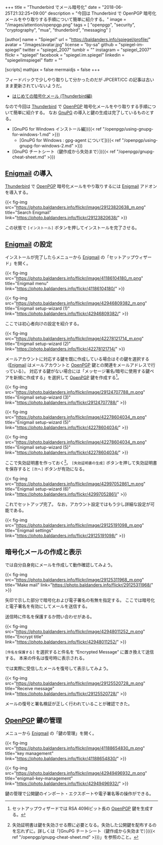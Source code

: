 +++
title = "Thunderbird でメール暗号化"
date = "2018-06-25T21:32:25+09:00"
description = "今回は Thunderbird で OpenPGP 暗号化メールをやり取りする手順について簡単に紹介する。"
image = "/images/attention/openpgp.png"
tags = [ "openpgp", "security", "cryptography", "mua", "thunderbird", "messaging" ]

[author]
  name      = "Spiegel"
  url       = "https://baldanders.info/spiegel/profile/"
  avatar    = "/images/avatar.jpg"
  license   = "by-sa"
  github    = "spiegel-im-spiegel"
  twitter   = "spiegel_2007"
  tumblr    = ""
  instagram = "spiegel_2007"
  flickr    = "spiegel"
  facebook  = "spiegel.im.spiegel"
  linkedin  = "spiegelimspiegel"
  flattr    = ""

[scripts]
  mathjax = false
  mermaidjs = false
+++

フィードバックで少しやり取りして分かったのだが JPCERT/CC の記事は古いまま更新されていないようだ。

- [はじめての暗号化メール (Thunderbird編)](https://www.jpcert.or.jp/magazine/security/pgpquick.html)

なので今回は [Thunderbird] で [OpenPGP] 暗号化メールをやり取りする手順について簡単に紹介する。
なお [GnuPG] の導入と鍵の生成は完了しているものとする。

- [GnuPG for Windows インストール編]({{< ref "/openpgp/using-gnupg-for-windows-1.md" >}})
    - [GnuPG for Windows : gpg-agent について]({{< ref "/openpgp/using-gnupg-for-windows-2.md" >}})
- [GnuPG チートシート（鍵作成から失効まで）]({{< ref "/openpgp/gnupg-cheat-sheet.md" >}})

## [Enigmail] の導入

[Thunderbird] で [OpenPGP] 暗号化メールをやり取りするには [Enigmail] アドオンを導入する。

{{< fig-img src="https://photo.baldanders.info/flickr/image/29123820638_m.png" title="Search Enigmail" link="https://photo.baldanders.info/flickr/29123820638/" >}}

この状態で `[インストール]` ボタンを押してインストールを完了させる。

## [Enigmail] の設定

インストールが完了したらメニューから [Enigmail] の「セットアップウィザード」を開く。

{{< fig-img src="https://photo.baldanders.info/flickr/image/41186104180_m.png" title="Enigmail menu" link="https://photo.baldanders.info/flickr/41186104180/" >}}

{{< fig-img src="https://photo.baldanders.info/flickr/image/42946809382_m.png" title="Enigmail setup-wizard (1)" link="https://photo.baldanders.info/flickr/42946809382/" >}}

ここでは初心者向けの設定を紹介する。

{{< fig-img src="https://photo.baldanders.info/flickr/image/42278121714_m.png" title="Enigmail setup-wizard (2)" link="https://photo.baldanders.info/flickr/42278121714/" >}}

メールアカウントに対応する鍵を既に作成している場合はその鍵を選択する（[Enigmail] はメールアカウントと [OpenPGP] 鍵との関連をメールアドレスで行っている）。
対応する鍵がない場合には「メッセージ署名/暗号に使用する鍵ペアを新規に作成する」を選択して [OpenPGP] 鍵を作成する[^key1]。

[^key1]: セットアップウィザードでは RSA 4096ビット長の [OpenPGP] 鍵を生成する。

{{< fig-img src="https://photo.baldanders.info/flickr/image/29124707788_m.png" title="Enigmail setup-wizard (3)" link="https://photo.baldanders.info/flickr/29124707788/" >}}

{{< fig-img src="https://photo.baldanders.info/flickr/image/42278604034_m.png" title="Enigmail setup-wizard (5)" link="https://photo.baldanders.info/flickr/42278604034/" >}}

{{< fig-img src="https://photo.baldanders.info/flickr/image/42278604034_m.png" title="Enigmail setup-wizard (5)" link="https://photo.baldanders.info/flickr/42278604034/" >}}

ここで失効証明書を作っておく[^rvk1]。
`[失効証明書の生成]` ボタンを押して失効証明書を保存すると `[次へ]` ボタンが有効になる。

[^rvk1]: 失効証明書は鍵を失効させる際に必要となる。失効した公開鍵を配布するのを忘れずに。詳しくは「[GnuPG チートシート（鍵作成から失効まで）]({{< ref "/openpgp/gnupg-cheat-sheet.md" >}})」を参照のこと。

{{< fig-img src="https://photo.baldanders.info/flickr/image/42997052861_m.png" title="Enigmail setup-wizard (6)" link="https://photo.baldanders.info/flickr/42997052861/" >}}

これでセットアップ完了。
なお，アカウント設定ではもう少し詳細な設定が可能である。

{{< fig-img src="https://photo.baldanders.info/flickr/image/29125191098_m.png" title="Enigmail settings" link="https://photo.baldanders.info/flickr/29125191098/" >}}

## 暗号化メールの作成と表示

では自分自身宛にメールを作成して動作確認してみよう。

{{< fig-img src="https://photo.baldanders.info/flickr/image/29125311968_m.png" title="Make mail" link="https://photo.baldanders.info/flickr/29125311968/" >}}

矢印で示した部分で暗号化および電子署名の有無を指定する。
ここでは暗号化と電子署名を有効にしてメールを送信する。

送信時に件名を保護するか問い合わせがある。

{{< fig-img src="https://photo.baldanders.info/flickr/image/42948011252_m.png" title="Encrypt title" link="https://photo.baldanders.info/flickr/42948011252/" >}}

`[件名を保護する]` を選択すると件名を “Encrypted Message” に置き換えて送信する。
本来の件名は復号時に表示される。

では実際に受信したメールを復号して表示してみよう。

{{< fig-img src="https://photo.baldanders.info/flickr/image/29125520728_m.png" title="Receive message" link="https://photo.baldanders.info/flickr/29125520728/" >}}

メールの復号と署名検証が正しく行われていることが確認できた。

## [OpenPGP] 鍵の管理

メニューから [Enigmail] の「鍵の管理」を開く。

{{< fig-img src="https://photo.baldanders.info/flickr/image/41188654830_m.png" title="key management" link="https://photo.baldanders.info/flickr/41188654830/" >}}

{{< fig-img src="https://photo.baldanders.info/flickr/image/42949496932_m.png" title="enigmail-key-management" link="https://photo.baldanders.info/flickr/42949496932/" >}}

鍵の管理で公開鍵のインポート・エクスポートや電子署名等の操作ができる。

[OpenPGP]: http://openpgp.org/
[RFC 4880]: https://tools.ietf.org/html/rfc4880 "RFC 4880 - OpenPGP Message Format"
[RFC 4880bis]: https://datatracker.ietf.org/doc/draft-ietf-openpgp-rfc4880bis/ "draft-ietf-openpgp-rfc4880bis - OpenPGP Message Format"
[GnuPG]: https://gnupg.org/ "The GNU Privacy Guard"
[Thunderbird]: https://www.thunderbird.net/ "Thunderbird — Software made to make email easier. — Mozilla"
[Enigmail]: https://addons.mozilla.org/thunderbird/addon/enigmail/ "Enigmail :: Add-ons for Thunderbird"

